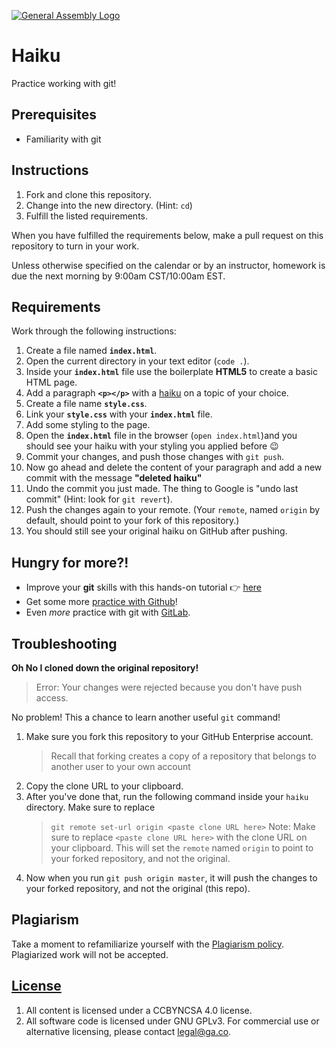 [![General Assembly Logo](https://camo.githubusercontent.com/1a91b05b8f4d44b5bbfb83abac2b0996d8e26c92/687474703a2f2f692e696d6775722e636f6d2f6b6538555354712e706e67)](https://generalassemb.ly/education/web-development-immersive)

# Haiku

Practice working with git!

## Prerequisites

- Familiarity with git

## Instructions

1. Fork and clone this repository.
1. Change into the new directory. (Hint: `cd`)
1. Fulfill the listed requirements.

When you have fulfilled the requirements below, make a pull request on this
repository to turn in your work.

Unless otherwise specified on the calendar or by an instructor, homework is due
the next morning by 9:00am CST/10:00am EST.

## Requirements

Work through the following instructions:

1. Create a file named **`index.html`**.
1. Open the current directory in your text editor (`code .`).
1. Inside your **`index.html`** file use the boilerplate **HTML5** to create a basic HTML page.
1. Add a paragraph **`<p></p>`** with a [haiku](https://www.masterclass.com/articles/how-to-write-a-haiku-in-4-easy-steps) on a topic of your choice.
1. Create a file name **`style.css`**.
1. Link your **`style.css`** with your **`index.html`** file.
1. Add some styling to the page.
1. Open the **`index.html`** file in the browser (`open index.html`)and you should see your haiku with your styling you applied before :wink:
1. Commit your changes, and push those changes with `git push`.
1. Now go ahead and delete the content of your paragraph and add a new commit with the message **"deleted haiku"**
1. Undo the commit you just made. The thing to Google is "undo last commit" (Hint: look for `git revert`).
1. Push the changes again to your remote. (Your `remote`, named `origin` by
   default, should point to your fork of this repository.)
1. You should still see your original haiku on GitHub after pushing.

## Hungry for more?! 
- Improve your **git** skills with this hands-on tutorial :point_right: [here](https://gitimmersion.com/index.html)
- Get some more [practice with Github](https://git.generalassemb.ly/java-interapt-11-8/git-github-lab)!
- Even _more_ practice with git with [GitLab](https://lab.github.com/githubtraining/first-day-on-github).

## Troubleshooting
**Oh No I cloned down the original repository!**

> Error: Your changes were rejected because you don't have push access.

No problem! This a chance to learn another useful `git` command!

1. Make sure you fork this repository to your GitHub Enterprise account.
   > Recall that forking creates a copy of a repository that belongs to another
   > user to your own account
2. Copy the clone URL to your clipboard.
3. After you've done that, run the following command inside your `haiku`
   directory. Make sure to replace
   > `git remote set-url origin <paste clone URL here>` Note: Make sure to
   > replace `<paste clone URL here>` with the clone URL on your clipboard. This
   > will set the `remote` named `origin` to point to your forked repository,
   > and not the original.
4. Now when you run `git push origin master`, it will push the changes to your
   forked repository, and not the original (this repo).

## Plagiarism

Take a moment to refamiliarize yourself with the
[Plagiarism policy](https://git.generalassemb.ly/DC-WDI/Administrative/blob/master/plagiarism.md).
Plagiarized work will not be accepted.

## [License](LICENSE)

1.  All content is licensed under a CC­BY­NC­SA 4.0 license.
1.  All software code is licensed under GNU GPLv3. For commercial use or
    alternative licensing, please contact legal@ga.co.
